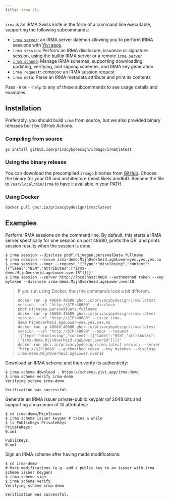```yaml
---
title: irma cli
---
```


`irma` is an IRMA Swiss knife in the form of a command line executable, supporting the following subcommands:

* [`irma server`](irma-server.md): an IRMA server daemon allowing you to perform IRMA sessions with [Yivi apps](yivi-app.md).
* `irma session`: Perform an IRMA disclosure, issuance or signature session, using the [builtin](irma-server-lib.md) IRMA server or a remote [`irma server`](irma-server.md)
* [`irma scheme`](schemes.md#updating-and-signing-schemes-with-irma): Manage IRMA schemes, supporting downloading, updating, verifying, and signing schemes, and IRMA key generation
* `irma request`: compose an IRMA session request
* `irma meta`: Parse an IRMA metadata attribute and print its contents

Pass `-h` or `--help` to any of these subcommands to see usage details and examples.

## Installation

Preferably, you should build `irma` from source, but we also provided binary releases built by GitHub Actions.

### Compiling from source

```shell
go install github.com/privacybydesign/irmago/irma@latest
```

### Using the binary release

You can download the precompiled `irmago` binaries from [GitHub](https://github.com/privacybydesign/irmago/releases/latest). Choose the binary for your OS and architecture (most likely amd64). Rename the file to `/usr/local/bin/irma` to have it available in your PATH.

### Using Docker

```shell
docker pull ghcr.io/privacybydesign/irma:latest
```

## Examples

Perform IRMA sessions on the command line. By default, this starts a IRMA server specfically for one session on port 48680, prints the QR, and prints session results when the session is done:
```shell
$ irma session --disclose pbdf.nijmegen.personalData.fullname
$ irma session --issue irma-demo.MijnOverheid.ageLower=yes,yes,yes,no
$ irma session --noqr --request '{"type":"disclosing","content":[{"label":"BSN","attributes":["irma-demo.MijnOverheid.ageLower.over18"]}]}'
$ irma session --server http://localhost:8088 --authmethod token --key mytoken --disclose irma-demo.MijnOverheid.ageLower.over18
```

> If you run using Docker, then the commands look a bit different.
> ```shell
> docker run -p 48680:48680 ghcr.io/privacybydesign/irma:latest session --url "http://$IP:48680" --disclose pbdf.nijmegen.personalData.fullname
> docker run -p 48680:48680 ghcr.io/privacybydesign/irma:latest session --url "http://$IP:48680" --issue irma-demo.MijnOverheid.ageLower=yes,yes,yes,no
> docker run -p 48680:48680 ghcr.io/privacybydesign/irma:latest session --url "http://$IP:48680" --noqr --request '{"type":"disclosing","content":[{"label":"BSN","attributes":["irma-demo.MijnOverheid.ageLower.over18"]}]}'
> docker run ghcr.io/privacybydesign/irma:latest session --server "http://$IP:8088" --authmethod token --key mytoken --disclose irma-demo.MijnOverheid.ageLower.over18
> ```

Download an IRMA scheme and then verify its authenticity:
```shell
$ irma scheme download . https://schemes.yivi.app/irma-demo
$ irma scheme verify irma-demo
Verifying scheme irma-demo

Verification was successful.
```

Generate an IRMA issuer private-public keypair (of 2048 bits and supporting a maximum of 10 attributes):
```shell
$ cd irma-demo/MijnIssuer
$ irma scheme issuer keygen # takes a while
$ ls PublicKeys PrivateKeys
PrivateKeys:
0.xml

PublicKeys:
0.xml
```

Sign an IRMA scheme after having made modifications:
```shell
$ cd irma-demo
# Make modifications (e.g. add a public key to an issuer with irma scheme issuer keygen)
$ irma scheme sign
$ irma scheme verify
Verifying scheme irma-demo

Verification was successful.
```
